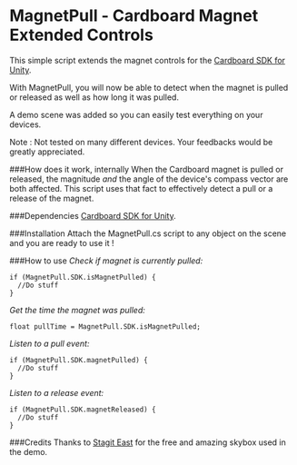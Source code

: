 # MagnetPull - Cardboard Magnet Extended Controls
This simple script extends the magnet controls for the [Cardboard SDK for Unity](https://developers.google.com/cardboard/unity/). 

With MagnetPull, you will now be able to detect when the magnet is pulled or released as well as how long it was pulled.

A demo scene was added so you can easily test everything on your devices.

Note : Not tested on many different devices. Your feedbacks would be greatly appreciated. 

###How does it work, internally
When the Cardboard magnet is pulled or released, the magnitude *and* the angle of the device's compass vector are both affected. This script uses that fact to effectively detect a pull or a release of the magnet.

###Dependencies
[Cardboard SDK for Unity](https://developers.google.com/cardboard/unity/).

###Installation
Attach the MagnetPull.cs script to any object on the scene and you are ready to use it !

###How to use
*Check if magnet is currently pulled:*
```
if (MagnetPull.SDK.isMagnetPulled) {
  //Do stuff
}
```

*Get the time the magnet was pulled:*
```
float pullTime = MagnetPull.SDK.isMagnetPulled;
```

*Listen to a pull event:*
```
if (MagnetPull.SDK.magnetPulled) {
  //Do stuff
}
```

*Listen to a release event:*
```
if (MagnetPull.SDK.magnetReleased) {
  //Do stuff
}
```


###Credits
Thanks to <a href="https://www.assetstore.unity3d.com/en/#!/content/53752" target="_blank">Stagit East</a> for the free and amazing skybox used in the demo. 
